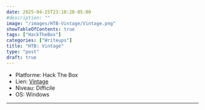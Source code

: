 ```yaml
---
date: 2025-04-25T23:10:20-05:00
#description: ""
image: "/images/HTB-Vintage/Vintage.png"
showTableOfContents: true
tags: ["HackTheBox"]
categories: ["Writeups"]
title: "HTB: Vintage"
type: "post"
draft: true
---
```


* Platforme: Hack The Box
* Lien: [Vintage](https://app.hackthebox.com/machines/Vintage)
* Niveau: Difficile
* OS: Windows
---



